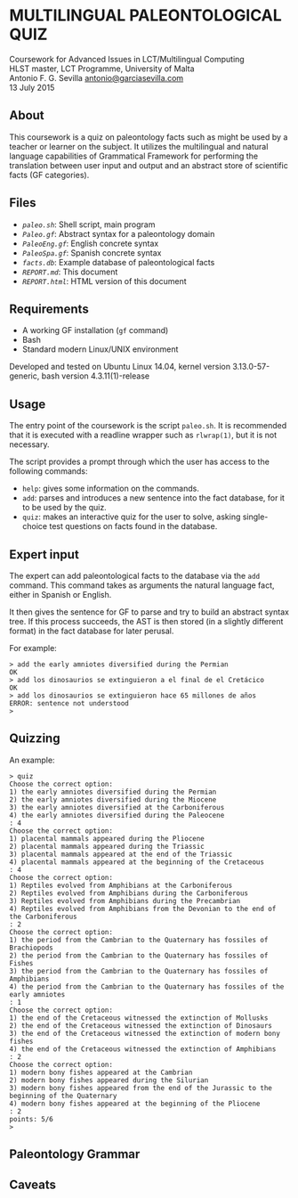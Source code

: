 MULTILINGUAL PALEONTOLOGICAL QUIZ
==================================

Coursework for Advanced Issues in LCT/Multilingual Computing  
HLST master, LCT Programme, University of Malta  
Antonio F. G. Sevilla <antonio@garciasevilla.com>  
13 July 2015

About
-----
This coursework is a quiz on paleontology facts such as might be used by a
teacher or learner on the subject. It utilizes the multilingual and natural
language capabilities of Grammatical Framework for performing the translation
between user input and output and an abstract store of scientific facts (GF
categories).

Files
-----
* _`paleo.sh`_: Shell script, main program
* _`Paleo.gf`_: Abstract syntax for a paleontology domain
* _`PaleoEng.gf`_: English concrete syntax
* _`PaleoSpa.gf`_: Spanish concrete syntax
* _`facts.db`_: Example database of paleontological facts
* _`REPORT.md`_: This document
* _`REPORT.html`_: HTML version of this document

Requirements
------------
* A working GF installation (`gf` command)
* Bash
* Standard modern Linux/UNIX environment

Developed and tested on Ubuntu Linux 14.04, kernel version 3.13.0-57-generic,
bash version 4.3.11(1)-release

Usage
-----
The entry point of the coursework is the script `paleo.sh`. It is recommended
that it is executed with a readline wrapper such as `rlwrap(1)`, but it is not
necessary.

The script provides a prompt through which the user has access to the following
commands:
- `help`: gives some information on the commands.
- `add`: parses and introduces a new sentence into the fact database, for it to
  be used by the quiz.
- `quiz`: makes an interactive quiz for the user to solve, asking single-choice
  test questions on facts found in the database.

Expert input
------------
The expert can add paleontological facts to the database via the `add` command.
This command takes as arguments the natural language fact, either in Spanish or
English.

It then gives the sentence for GF to parse and try to build an abstract syntax
tree. If this process succeeds, the AST is then stored (in a slightly different
format) in the fact database for later perusal.

For example:

    > add the early amniotes diversified during the Permian
    OK
    > add los dinosaurios se extinguieron a el final de el Cretácico
    OK
    > add los dinosaurios se extinguieron hace 65 millones de años
    ERROR: sentence not understood
    > 

Quizzing
--------

An example:

    > quiz
    Choose the correct option:
    1) the early amniotes diversified during the Permian
    2) the early amniotes diversified during the Miocene
    3) the early amniotes diversified at the Carboniferous
    4) the early amniotes diversified during the Paleocene
    : 4
    Choose the correct option:
    1) placental mammals appeared during the Pliocene
    2) placental mammals appeared during the Triassic
    3) placental mammals appeared at the end of the Triassic
    4) placental mammals appeared at the beginning of the Cretaceous
    : 4
    Choose the correct option:
    1) Reptiles evolved from Amphibians at the Carboniferous
    2) Reptiles evolved from Amphibians during the Carboniferous
    3) Reptiles evolved from Amphibians during the Precambrian
    4) Reptiles evolved from Amphibians from the Devonian to the end of the Carboniferous
    : 2
    Choose the correct option:
    1) the period from the Cambrian to the Quaternary has fossiles of Brachiopods
    2) the period from the Cambrian to the Quaternary has fossiles of Fishes
    3) the period from the Cambrian to the Quaternary has fossiles of Amphibians
    4) the period from the Cambrian to the Quaternary has fossiles of the early amniotes
    : 1
    Choose the correct option:
    1) the end of the Cretaceous witnessed the extinction of Mollusks
    2) the end of the Cretaceous witnessed the extinction of Dinosaurs
    3) the end of the Cretaceous witnessed the extinction of modern bony fishes
    4) the end of the Cretaceous witnessed the extinction of Amphibians
    : 2
    Choose the correct option:
    1) modern bony fishes appeared at the Cambrian
    2) modern bony fishes appeared during the Silurian
    3) modern bony fishes appeared from the end of the Jurassic to the beginning of the Quaternary
    4) modern bony fishes appeared at the beginning of the Pliocene
    : 2
    points: 5/6
    >

Paleontology Grammar
--------------------

Caveats
-------
